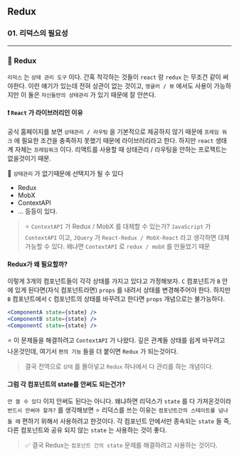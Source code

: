 ## Redux

### 01. 리덕스의 필요성

---

### 📌 Redux

`리덕스` 는 `상태 관리 도구` 이다.
간혹 착각하는 것들이 `react` 랑 `redux` 는 무조건 같이 써야한다. 이런 얘기가 있는데 전혀 상관이 없는 것이고, `앵귤러 / 뷰` 에서도 사용이 가능하지만 이 둘은 `자신들만의 상태관리` 가 있기 때문에 잘 안쓴다.

#### ❗️ `React` 가 라이브러리인 이유

공식 홈페이지를 보면 `상태관리 / 라우팅` 을 기본적으로 제공하지 않기 때문에 `프레임 워크` 에 필요한 조건을 충족하지 못했기 때문에 라이브러리라고 한다.
하지만 `react` 생태계 자체는 `프레임워크` 이다. 리액트를 사용할 때 상태관리 / 라우팅을 안하는 프로젝트는 없을것이기 때문.

📍 `상태관리` 가 없기때문에 선택지가 될 수 있다

- Redux
- MobX
- ContextAPI
- ...
  등등이 있다.

> ⭐️ `ContextAPI` 가 Redux / MobX 를 대체할 수 있는가?
> `JavaScript` 가 `ContextAPI` 이고, `JQuery` 가 `React-Redux / MobX-React` 라고 생각하면 대체 가능할 수 있다. 왜냐면 `ContextAPI` 로 `redux / mobX` 를 만들었기 때문

#### Redux가 왜 필요할까?

이렇게 3개의 컴포넌트들이 각각 상태를 가지고 있다고 가정해보자.
`C` 컴포넌트가 `B` 안에 있게 된다면(자식 컴포넌트라면) `props` 를 내려서 상태를 변경해주어야 한다. 하지만 `B` 컴포넌트에서 `C` 컴포넌트의 상태를 바꾸려고 한다면 `props` 개념으로는 불가능하다.

```jsx
<ComponentA state={state} />
<ComponentB state={state} />
<ComponentC state={state} />
```

⭐️ 이 문제들을 해결하려고 `ContextAPI` 가 나왔다. 깊은 관계들 상태를 쉽게 바꾸려고 나온것인데, 여기서 `편의 기능` 들을 더 붙이면 `Redux` 가 되는것이다.

> 결국 전역으로 `상태` 를 몰아넣고 `Redux` 하나에서 다 관리를 하는 개념이다.

#### 그럼 각 컴포넌트의 state를 안써도 되는건가?

`안 쓸 수 있다` 이지 안써도 된다는 아니다.
왜냐하면 리덕스가 `state` 를 다 가져온것이라 `반드시 안써야 할까?` 를 생각해보면
⭐️ 리덕스를 쓰는 이유는 `컴포넌트간의 스테이트를 넘나들 때` 편하기 위해서 사용하려고 한것이다.
각 컴포넌트 안에서만 종속되는 `state` 들 즉, 다른 컴포넌트와 공유 되지 않는 `state` 는 사용하는 것이 좋다.

> ✅ 결국 Redux는 `컴포넌트 간의 state` 문제를 해결하려고 사용하는 것이다.
